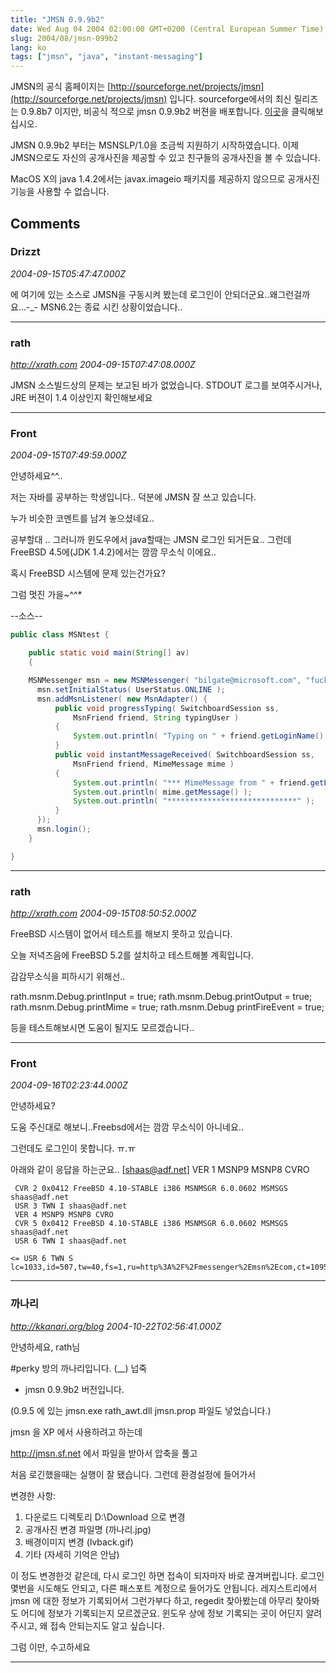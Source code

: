 ```yaml
---
title: "JMSN 0.9.9b2"
date: Wed Aug 04 2004 02:00:00 GMT+0200 (Central European Summer Time)
slug: 2004/08/jmsn-099b2
lang: ko
tags: ["jmsn", "java", "instant-messaging"]
---
```


JMSN의 공식 홈페이지는 [http://sourceforge.net/projects/jmsn](http://sourceforge.net/projects/jmsn) 입니다. 
sourceforge에서의 최신 릴리즈는 0.9.8b7 이지만, 비공식 적으로 jmsn 0.9.9b2 버젼을 배포합니다. [이곳](/dist/)을 클릭해보십시오.

JMSN 0.9.9b2 부터는 MSNSLP/1.0을 조금씩 지원하기 시작하였습니다. 이제 JMSN으로도 자신의 공개사진을 제공할 수 있고 친구들의 공개사진을 볼 수 있습니다. 

MacOS X의 java 1.4.2에서는 javax.imageio 패키지를 제공하지 않으므로 공개사진 기능을 사용할 수 없습니다.

## Comments

### Drizzt
*2004-09-15T05:47:47.000Z*

에 여기에 있는 소스로 JMSN을 구동시켜 봤는데 로그인이 안되더군요..왜그런걸까요...-_- MSN6.2는 종료 시킨 상황이었습니다..

---

### rath
*http://xrath.com*
*2004-09-15T07:47:08.000Z*

JMSN 소스빌드상의 문제는 보고된 바가 없었습니다. STDOUT 로그를 보여주시거나, JRE 버젼이 1.4 이상인지 확인해보세요

---

### Front
*2004-09-15T07:49:59.000Z*

안녕하세요^^..

저는 자바를 공부하는 학생입니다.. 덕분에 JMSN 잘 쓰고 있습니다.

누가 비슷한 코멘트를 남겨 놓으셨네요..

공부할대 .. 그러니까 윈도우에서 java할때는 JMSN 로그인 되거든요.. 그런데 FreeBSD 4.5에(JDK 1.4.2)에서는 깜깜 무소식 이에요..

혹시 FreeBSD 시스템에 문제 있는건가요?

그럼 멋진 가을~^^*

--소스--

```java
public class MSNtest {

	public static void main(String[] av)
	{

	MSNMessenger msn = new MSNMessenger( "bilgate@microsoft.com", "fuckms^^" );
	  msn.setInitialStatus( UserStatus.ONLINE );
	  msn.addMsnListener( new MsnAdapter() {
	      public void progressTyping( SwitchboardSession ss,
	          MsnFriend friend, String typingUser )
	      {
	          System.out.println( "Typing on " + friend.getLoginName() );
	      }
	      public void instantMessageReceived( SwitchboardSession ss,
	          MsnFriend friend, MimeMessage mime )
	      {
	          System.out.println( "*** MimeMessage from " + friend.getLoginName() );
	          System.out.println( mime.getMessage() );
	          System.out.println( "*****************************" );
	      }
	  });
	  msn.login();
	}

}
```

---

### rath
*http://xrath.com*
*2004-09-15T08:50:52.000Z*

FreeBSD 시스템이 없어서 테스트를 해보지 못하고 있습니다.

오늘 저녁즈음에 FreeBSD 5.2를 설치하고 테스트해볼 계획입니다.

감감무소식을 피하시기 위해선..

rath.msnm.Debug.printInput = true;
rath.msnm.Debug.printOutput = true;
rath.msnm.Debug.printMime = true;
rath.msnm.Debug printFireEvent = true;

등을 테스트해보시면 도움이 될지도 모르겠습니다..

---

### Front
*2004-09-16T02:23:44.000Z*

안녕하세요?

도움 주신대로 해보니..Freebsd에서는 깜깜 무소식이 아니네요..

그런데도 로그인이 못합니다. ㅠ.ㅠ

아래와 같이 응답을 하는군요.. [shaas@adf.net]  VER 1 MSNP9 MSNP8 CVRO

```
 CVR 2 0x0412 FreeBSD 4.10-STABLE i386 MSNMSGR 6.0.0602 MSMSGS shaas@adf.net
 USR 3 TWN I shaas@adf.net
 VER 4 MSNP9 MSNP8 CVRO
 CVR 5 0x0412 FreeBSD 4.10-STABLE i386 MSNMSGR 6.0.0602 MSMSGS shaas@adf.net
 USR 6 TWN I shaas@adf.net

<= USR 6 TWN S lc=1033,id=507,tw=40,fs=1,ru=http%3A%2F%2Fmessenger%2Emsn%2Ecom,ct=1095300683,kpp=1,kv=5,ver=2.1.6000.1,tpf=d60f8da656e8118438ed9214a80b13f0
```

---

### 까나리
*http://kkanari.org/blog*
*2004-10-22T02:56:41.000Z*

안녕하세요, rath님

#perky 방의 까나리입니다. (__) 넙죽

- jmsn 0.9.9b2 버전입니다.

(0.9.5 에 있는 jmsn.exe rath_awt.dll jmsn.prop 파일도 넣었습니다.)

jmsn 을 XP 에서 사용하려고 하는데

http://jmsn.sf.net 에서 파일을 받아서 압축을 풀고

처음 로긴했을때는 실행이 잘 됐습니다. 그런데
환경설정에 들어가서

변경한 사항:

1. 다운로드 디렉토리 D:\Download 으로 변경
2. 공개사진 변경 파일명 (까나리.jpg)
3. 배경이미지 변경 (lvback.gif)
4. 기타 (자세히 기억은 안남)

이 정도 변경한것 같은데, 다시 로그인 하면 접속이 되자마자 바로 끊겨버립니다.
로그인 몇번을 시도해도 안되고, 다른 패스포트 계정으로 들어가도 안됩니다.
레지스트리에서 jmsn 에 대한 정보가 기록되어서 그런가부다 하고, regedit 찾아봤는데
아무리 찾아봐도 어디에 정보가 기록되는지 모르겠군요.
윈도우 상에 정보 기록되는 곳이 어딘지 알려주시고, 왜 접속 안되는지도 알고 싶습니다.

그럼 이만, 수고하세요

---
